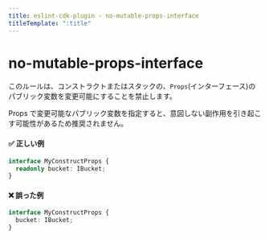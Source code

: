 ```yaml
---
title: eslint-cdk-plugin - no-mutable-props-interface
titleTemplate: ":title"
---
```


# no-mutable-props-interface

このルールは、コンストラクトまたはスタックの、`Props`(インターフェース)のパブリック変数を変更可能にすることを禁止します。

Props で変更可能なパブリック変数を指定すると、意図しない副作用を引き起こす可能性があるため推奨されません。

#### ✅ 正しい例

```ts
interface MyConstructProps {
  readonly bucket: IBucket;
}
```

#### ❌ 誤った例

```ts
interface MyConstructProps {
  bucket: IBucket;
}
```

